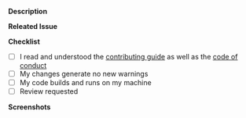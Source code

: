 <!--- REQUIRED: Provide a general summary of your changes in the Title above -->

**Description**

<!--- REQUIRED: Describe what changed in detail -->

**Releated Issue**

<!--- REQUIRED: Tag all related issues (e.g. #23) -->

**Checklist**

<!--- Add things that are not yet implemented above -->
- [ ] I read and understood the [contributing guide](https://github.com/CodeEditApp/CodeEdit/blob/main/CONTRIBUTING.md) as well as the [code of conduct](https://github.com/CodeEditApp/CodeEdit/blob/main/CODE_OF_CONDUCT.md)
- [ ] My changes generate no new warnings
- [ ] My code builds and runs on my machine
- [ ] Review requested

**Screenshots**

<!--- REQUIRED: if issue is UI related -->

<!--- IMPORTANT: Fill out all required fields. Otherwise we might close this issue temporarily -->
